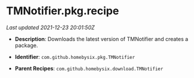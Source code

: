 # TMNotifier.pkg.recipe

_Last updated 2021-12-23 20:01:50Z_

- **Description**: Downloads the latest version of TMNotifier and creates a package.

- **Identifier**: `com.github.homebysix.pkg.TMNotifier`

- **Parent Recipes**: `com.github.homebysix.download.TMNotifier`
